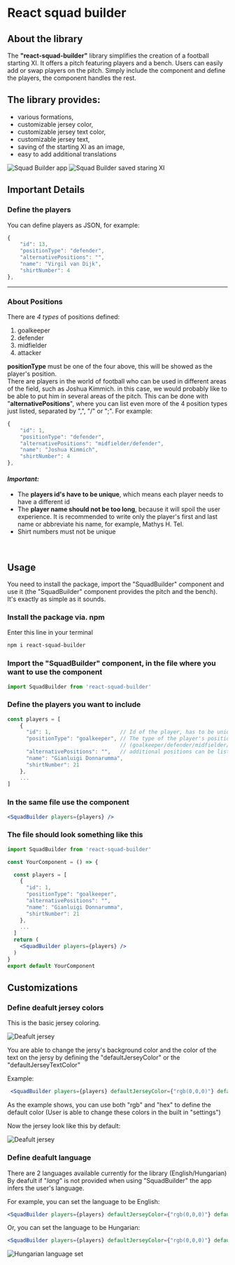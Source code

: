 # React squad builder

## About the library
The **"react-squad-builder"** library simplifies the creation of a football starting XI. It offers a pitch featuring players and a bench. Users can easily add or swap players on the pitch. Simply include the component and define the players, the component handles the rest.

## The library provides:
* various formations,
* customizable jersey color,
* customizable jersey text color,
* customizable jersey  text,
* saving of the starting XI as an image,
* easy to add additional translations

![Squad Builder app](squad_builder.jpg)
![Squad Builder saved staring XI](squad_builder2.png)

## **Important Details**
### Define the players

You can define players as JSON, for example:
```js
{
    "id": 13,
    "positionType": "defender",
    "alternativePositions": "",
    "name": "Virgil van Dijk",
    "shirtNumber": 4
},
```
<hr>

### **About Positions**
There are *4 types* of positions defined: 
1. goalkeeper
2. defender
3. midfielder
4. attacker

**positionType** must be one of the four above, this will be showed as the player's position.<br>
There are players in the world of football who can be used in different areas of the field, such as Joshua Kimmich. in this case, we would probably like to be able to put him in several areas of the pitch. This can be done with "**alternativePositions**", where you can list even more of the 4 position types just listed, separated by ",", "/" or ";". For example: 
```js
{
    "id": 1,
    "positionType": "defender",
    "alternativePositions": "midfielder/defender",
    "name": "Joshua Kimmich",
    "shirtNumber": 4
},
```

#### ***Important:***
* The **players id's have to be unique**, which means each player needs to have a different id
* The **player name should not be too long**, because it will spoil the user experience. It is recommended to write only the player's first and last name or abbreviate his name, for example, Mathys H. Tel.
* Shirt numbers must not be unique

<br>

## **Usage**
You need to install the package, import the "SquadBuilder" component and use it (the "SquadBuilder" component provides the pitch and the bench). It's exactly as simple as it sounds.

### Install the package via. npm
Enter this line in your terminal
```ps
npm i react-squad-builder
```

### Import the "SquadBuilder" component, in the file where you want to use the component
```jsx
import SquadBuilder from 'react-squad-builder'
```

### Define the players you want to include
```jsx
const players = [
    {
      "id": 1,                      // Id of the player, has to be unique
      "positionType": "goalkeeper", // The type of the player's position
                                    // (goalkeeper/defender/midfielder/attacker)
      "alternativePositions": "",   // additional positions can be listed separated by ", "/" or ";"
      "name": "Gianluigi Donnarumma",
      "shirtNumber": 21
    },
    ...
]
```

### In the same file use the component
```jsx
<SquadBuilder players={players} />
```

### The file should look something like this
```jsx
import SquadBuilder from 'react-squad-builder'

const YourComponent = () => {

  const players = [
    {
      "id": 1,
      "positionType": "goalkeeper",
      "alternativePositions": "",
      "name": "Gianluigi Donnarumma",
      "shirtNumber": 21
    },
    ...
  ]
  return (
    <SquadBuilder players={players} />
  )
}
export default YourComponent
```

## Customizations

### **Define deafult jersey colors**
This is the basic jersey coloring.

![Deafult jersey](deafultJersey.jpg)

You are able to change the jersy's background color and the color of the text on the jersy by defining the "defaultJerseyColor" or the "defaultJerseyTextColor"

Example:
```jsx
 <SquadBuilder players={players} defaultJerseyColor={"rgb(0,0,0)"} defaultJerseyTextColor={"#FFFF00"}/>
```
As the example shows, you can use both "rgb" and "hex" to define the default color
(User is able to change these colors in the built in "settings")

Now the jersey look like this by default:

![Deafult jersey](deafultJersey2.jpg)

### **Define deafult language**
There are 2 languages available currently for the library (English/Hungarian)
By deafult if "*lang*" is not provided when using "SquadBuilder" the app infers the user's language.

For example, you can set the language to be English:
```jsx
<SquadBuilder players={players} defaultJerseyColor={"rgb(0,0,0)"} defaultJerseyTextColor={"#FFFF00"} lang={"en"}/>
```
Or, you can set the language to be Hungarian:

```jsx
<SquadBuilder players={players} defaultJerseyColor={"rgb(0,0,0)"} defaultJerseyTextColor={"#FFFF00"} lang={"hu"}/>
```

![Hungarian language set](huLang.jpg)